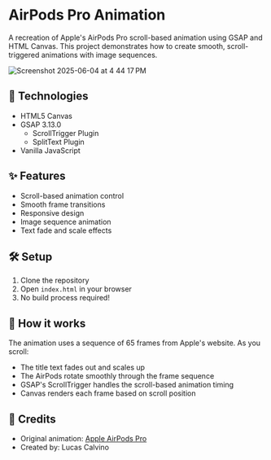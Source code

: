 # AirPods Pro Animation

A recreation of Apple's AirPods Pro scroll-based animation using GSAP and HTML Canvas. This project demonstrates how to create smooth, scroll-triggered animations with image sequences.

![Screenshot 2025-06-04 at 4 44 17 PM](https://github.com/user-attachments/assets/a1835c21-f1e5-4d67-81eb-ca86c7388928)

## 🚀 Technologies

- HTML5 Canvas
- GSAP 3.13.0
  - ScrollTrigger Plugin
  - SplitText Plugin
- Vanilla JavaScript

## ✨ Features

- Scroll-based animation control
- Smooth frame transitions
- Responsive design
- Image sequence animation
- Text fade and scale effects

## 🛠️ Setup

1. Clone the repository
2. Open `index.html` in your browser
3. No build process required!

## 🎯 How it works

The animation uses a sequence of 65 frames from Apple's website. As you scroll:
- The title text fades out and scales up
- The AirPods rotate smoothly through the frame sequence
- GSAP's ScrollTrigger handles the scroll-based animation timing
- Canvas renders each frame based on scroll position

## 📝 Credits

- Original animation: [Apple AirPods Pro](https://www.apple.com/la/airpods-pro/)
- Created by: Lucas Calvino

